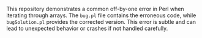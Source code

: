 This repository demonstrates a common off-by-one error in Perl when iterating through arrays.  The `bug.pl` file contains the erroneous code, while `bugSolution.pl` provides the corrected version.  This error is subtle and can lead to unexpected behavior or crashes if not handled carefully.